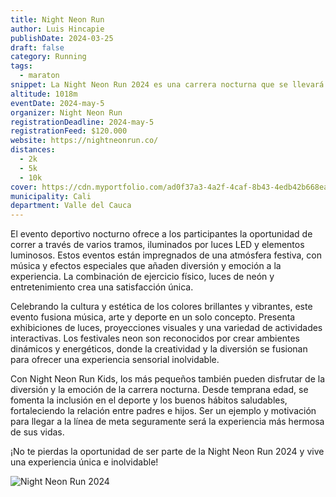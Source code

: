 ```yaml
---
title: Night Neon Run
author: Luis Hincapie
publishDate: 2024-03-25
draft: false
category: Running
tags:
  - maraton
snippet: La Night Neon Run 2024 es una carrera nocturna que se llevará a cabo en la ciudad de Cali. Los participantes podrán disfrutar de un recorrido de 5k en un ambiente festivo y lleno de luces. La inscripción incluye un kit de participación y la oportunidad de ganar premios sorpresa. ¡No te pierdas esta experiencia única!
altitude: 1018m
eventDate: 2024-may-5
organizer: Night Neon Run
registrationDeadline: 2024-may-5
registrationFeed: $120.000
website: https://nightneonrun.co/
distances:
  - 2k
  - 5k
  - 10k
cover: https://cdn.myportfolio.com/ad0f37a3-4a2f-4caf-8b43-4edb42b668ea/f65db551-e3bc-4ddb-8268-78a418bc1551_rwc_0x57x1800x1407x640.png?h=0f22f1c9e09ec5b95d96c1f102f624be
municipality: Cali
department: Valle del Cauca
---
```


El evento deportivo nocturno ofrece a los participantes la oportunidad de correr a través de varios tramos, iluminados
por luces LED y elementos luminosos. Estos eventos están impregnados de una atmósfera festiva, con música y efectos
especiales que añaden diversión y emoción a la experiencia. La combinación de ejercicio físico, luces de neón y
entretenimiento crea una satisfacción única.

Celebrando la cultura y estética de los colores brillantes y vibrantes, este evento fusiona música, arte y deporte en un
solo concepto. Presenta exhibiciones de luces, proyecciones visuales y una variedad de actividades interactivas. Los
festivales neon son reconocidos por crear ambientes dinámicos y energéticos, donde la creatividad y la diversión se
fusionan para ofrecer una experiencia sensorial inolvidable.

Con Night Neon Run Kids, los más pequeños también pueden disfrutar de la diversión y la emoción de la carrera nocturna.
Desde temprana edad, se fomenta la inclusión en el deporte y los buenos hábitos saludables, fortaleciendo la relación
entre padres e hijos. Ser un ejemplo y motivación para llegar a la línea de meta seguramente será la experiencia más
hermosa de sus vidas.

¡No te pierdas la oportunidad de ser parte de la Night Neon Run 2024 y vive una experiencia única e inolvidable!

![Night Neon Run 2024](https://siba-viveboletos.s3.amazonaws.com/Escenarios/393.jpg)
